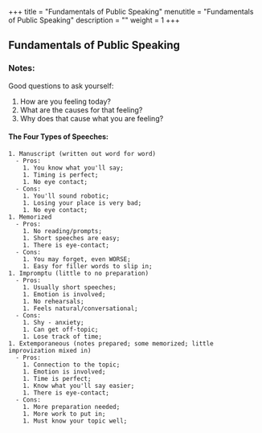 +++
title = "Fundamentals of Public Speaking"
menutitle = "Fundamentals of Public Speaking"
description = ""
weight = 1
+++

## Fundamentals of Public Speaking

### Notes:

Good questions to ask yourself:
1. How are you feeling today?
1. What are the causes for that feeling?
1. Why does that cause what you are feeling?

#### The Four Types of Speeches:
```
1. Manuscript (written out word for word)
  - Pros:
    1. You know what you'll say;
    1. Timing is perfect;
    1. No eye contact;
  - Cons:
    1. You'll sound robotic;
    1. Losing your place is very bad;
    1. No eye contact;
1. Memorized
  - Pros:
    1. No reading/prompts;
    1. Short speeches are easy;
    1. There is eye-contact;
  - Cons:
    1. You may forget, even WORSE;
    1. Easy for filler words to slip in;
1. Impromptu (little to no preparation)
  - Pros:
    1. Usually short speeches;
    1. Emotion is involved;
    1. No rehearsals;
    1. Feels natural/conversational;
  - Cons:
    1. Shy - anxiety;
    1. Can get off-topic;
    1. Lose track of time;
1. Extemporaneous (notes prepared; some memorized; little improvization mixed in)
  - Pros:
    1. Connection to the topic;
    1. Emotion is involved;
    1. Time is perfect;
    1. Know what you'll say easier;
    1. There is eye-contact;
  - Cons:
    1. More preparation needed;
    1. More work to put in;
    1. Must know your topic well;
```
